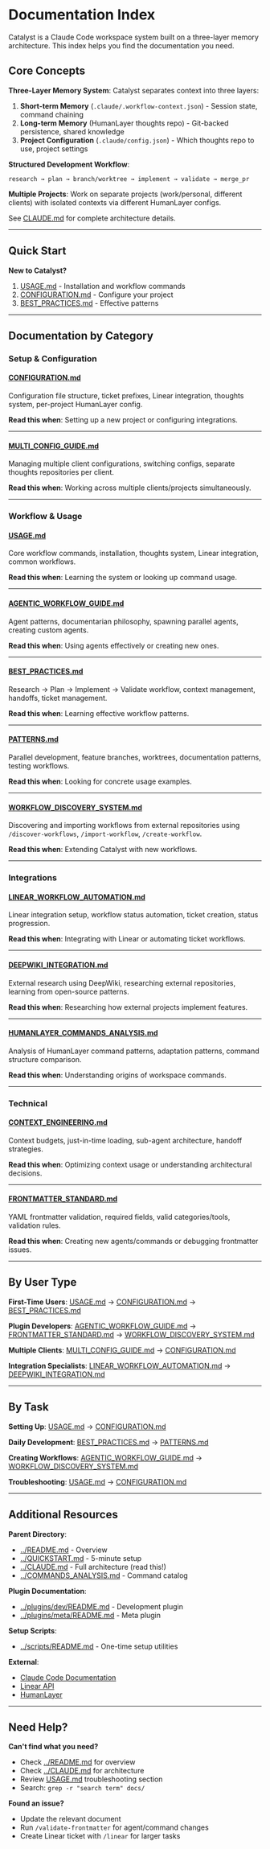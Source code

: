 # Documentation Index

Catalyst is a Claude Code workspace system built on a three-layer memory architecture. This index
helps you find the documentation you need.

## Core Concepts

**Three-Layer Memory System**: Catalyst separates context into three layers:

1. **Short-term Memory** (`.claude/.workflow-context.json`) - Session state, command chaining
2. **Long-term Memory** (HumanLayer thoughts repo) - Git-backed persistence, shared knowledge
3. **Project Configuration** (`.claude/config.json`) - Which thoughts repo to use, project settings

**Structured Development Workflow**:

```
research → plan → branch/worktree → implement → validate → merge_pr
```

**Multiple Projects**: Work on separate projects (work/personal, different clients) with isolated
contexts via different HumanLayer configs.

See [CLAUDE.md](../CLAUDE.md) for complete architecture details.

---

## Quick Start

**New to Catalyst?**

1. [USAGE.md](USAGE.md) - Installation and workflow commands
2. [CONFIGURATION.md](CONFIGURATION.md) - Configure your project
3. [BEST_PRACTICES.md](BEST_PRACTICES.md) - Effective patterns

---

## Documentation by Category

### Setup & Configuration

#### [CONFIGURATION.md](CONFIGURATION.md)

Configuration file structure, ticket prefixes, Linear integration, thoughts system, per-project
HumanLayer config.

**Read this when**: Setting up a new project or configuring integrations.

---

#### [MULTI_CONFIG_GUIDE.md](MULTI_CONFIG_GUIDE.md)

Managing multiple client configurations, switching configs, separate thoughts repositories per
client.

**Read this when**: Working across multiple clients/projects simultaneously.

---

### Workflow & Usage

#### [USAGE.md](USAGE.md)

Core workflow commands, installation, thoughts system, Linear integration, common workflows.

**Read this when**: Learning the system or looking up command usage.

---

#### [AGENTIC_WORKFLOW_GUIDE.md](AGENTIC_WORKFLOW_GUIDE.md)

Agent patterns, documentarian philosophy, spawning parallel agents, creating custom agents.

**Read this when**: Using agents effectively or creating new ones.

---

#### [BEST_PRACTICES.md](BEST_PRACTICES.md)

Research → Plan → Implement → Validate workflow, context management, handoffs, ticket management.

**Read this when**: Learning effective workflow patterns.

---

#### [PATTERNS.md](PATTERNS.md)

Parallel development, feature branches, worktrees, documentation patterns, testing workflows.

**Read this when**: Looking for concrete usage examples.

---

#### [WORKFLOW_DISCOVERY_SYSTEM.md](WORKFLOW_DISCOVERY_SYSTEM.md)

Discovering and importing workflows from external repositories using `/discover-workflows`,
`/import-workflow`, `/create-workflow`.

**Read this when**: Extending Catalyst with new workflows.

---

### Integrations

#### [LINEAR_WORKFLOW_AUTOMATION.md](LINEAR_WORKFLOW_AUTOMATION.md)

Linear integration setup, workflow status automation, ticket creation, status progression.

**Read this when**: Integrating with Linear or automating ticket workflows.

---

#### [DEEPWIKI_INTEGRATION.md](DEEPWIKI_INTEGRATION.md)

External research using DeepWiki, researching external repositories, learning from open-source
patterns.

**Read this when**: Researching how external projects implement features.

---

#### [HUMANLAYER_COMMANDS_ANALYSIS.md](HUMANLAYER_COMMANDS_ANALYSIS.md)

Analysis of HumanLayer command patterns, adaptation patterns, command structure comparison.

**Read this when**: Understanding origins of workspace commands.

---

### Technical

#### [CONTEXT_ENGINEERING.md](CONTEXT_ENGINEERING.md)

Context budgets, just-in-time loading, sub-agent architecture, handoff strategies.

**Read this when**: Optimizing context usage or understanding architectural decisions.

---

#### [FRONTMATTER_STANDARD.md](FRONTMATTER_STANDARD.md)

YAML frontmatter validation, required fields, valid categories/tools, validation rules.

**Read this when**: Creating new agents/commands or debugging frontmatter issues.

---

## By User Type

**First-Time Users**: [USAGE.md](USAGE.md) → [CONFIGURATION.md](CONFIGURATION.md) →
[BEST_PRACTICES.md](BEST_PRACTICES.md)

**Plugin Developers**: [AGENTIC_WORKFLOW_GUIDE.md](AGENTIC_WORKFLOW_GUIDE.md) →
[FRONTMATTER_STANDARD.md](FRONTMATTER_STANDARD.md) →
[WORKFLOW_DISCOVERY_SYSTEM.md](WORKFLOW_DISCOVERY_SYSTEM.md)

**Multiple Clients**: [MULTI_CONFIG_GUIDE.md](MULTI_CONFIG_GUIDE.md) →
[CONFIGURATION.md](CONFIGURATION.md)

**Integration Specialists**: [LINEAR_WORKFLOW_AUTOMATION.md](LINEAR_WORKFLOW_AUTOMATION.md) →
[DEEPWIKI_INTEGRATION.md](DEEPWIKI_INTEGRATION.md)

---

## By Task

**Setting Up**: [USAGE.md](USAGE.md) → [CONFIGURATION.md](CONFIGURATION.md)

**Daily Development**: [BEST_PRACTICES.md](BEST_PRACTICES.md) → [PATTERNS.md](PATTERNS.md)

**Creating Workflows**: [AGENTIC_WORKFLOW_GUIDE.md](AGENTIC_WORKFLOW_GUIDE.md) →
[WORKFLOW_DISCOVERY_SYSTEM.md](WORKFLOW_DISCOVERY_SYSTEM.md)

**Troubleshooting**: [USAGE.md](USAGE.md) → [CONFIGURATION.md](CONFIGURATION.md)

---

## Additional Resources

**Parent Directory**:

- [../README.md](../README.md) - Overview
- [../QUICKSTART.md](../QUICKSTART.md) - 5-minute setup
- [../CLAUDE.md](../CLAUDE.md) - Full architecture (read this!)
- [../COMMANDS_ANALYSIS.md](../COMMANDS_ANALYSIS.md) - Command catalog

**Plugin Documentation**:

- [../plugins/dev/README.md](../plugins/dev/README.md) - Development plugin
- [../plugins/meta/README.md](../plugins/meta/README.md) - Meta plugin

**Setup Scripts**:

- [../scripts/README.md](../scripts/README.md) - One-time setup utilities

**External**:

- [Claude Code Documentation](https://docs.claude.com/en/docs/claude-code)
- [Linear API](https://developers.linear.app/)
- [HumanLayer](https://github.com/humanlayer/humanlayer)

---

## Need Help?

**Can't find what you need?**

- Check [../README.md](../README.md) for overview
- Check [../CLAUDE.md](../CLAUDE.md) for architecture
- Review [USAGE.md](USAGE.md) troubleshooting section
- Search: `grep -r "search term" docs/`

**Found an issue?**

- Update the relevant document
- Run `/validate-frontmatter` for agent/command changes
- Create Linear ticket with `/linear` for larger tasks
